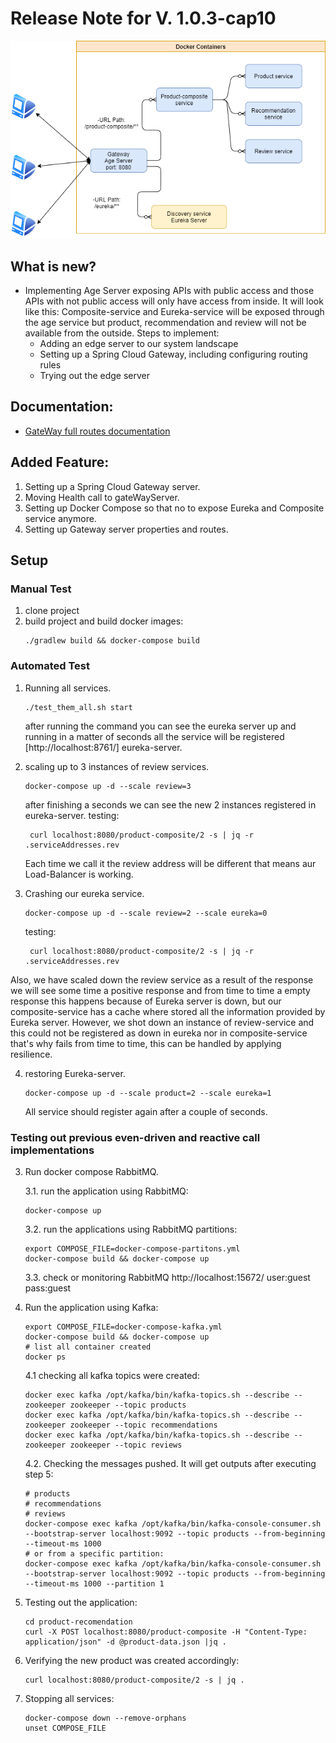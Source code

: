# Release Note for V. 1.0.3-cap10
![Gateway-service](../assets/gateway-server-structure.png?raw=true "Gateway service")
## What is new? 
- Implementing Age Server exposing APIs with public access and those APIs with not public access
will only have access from inside. It will look like this:
  Composite-service and Eureka-service will be exposed through the age service but product, recommendation and review
  will not be available from the outside.
  Steps to implement:
  - Adding an edge server to our system landscape 
  - Setting up a Spring Cloud Gateway, including configuring routing rules
  - Trying out the edge server

 ## Documentation:
* [GateWay full routes documentation](https://cloud.spring.io/spring-cloud-gateway/reference/html/)

## Added Feature:
1. Setting up a Spring Cloud Gateway server.
2. Moving Health call to gateWayServer.
3. Setting up Docker Compose so that no to expose Eureka and Composite service anymore.
4. Setting up Gateway server properties and routes. 

## Setup
### Manual Test
1. clone project
2. build project and build docker images:
    ````shell
    ./gradlew build && docker-compose build
    ````
### Automated Test
1. Running all services.
   ````shell
   ./test_them_all.sh start
   ````
   after running the command you can see the eureka server up and running in a matter of seconds 
   all the service will be registered [http://localhost:8761/] eureka-server.
   
2. scaling up to 3 instances of review services.
   ````shell
   docker-compose up -d --scale review=3
   ````
   after finishing a seconds we can see the new 2 instances registered in eureka-server.
   testing:
   ````shell
    curl localhost:8080/product-composite/2 -s | jq -r .serviceAddresses.rev
   ````
   Each time we call it the review address will be different that means aur Load-Balancer is working.
   
3. Crashing our eureka service.
   ````shell
   docker-compose up -d --scale review=2 --scale eureka=0
   ````
   testing:
   ````shell
    curl localhost:8080/product-composite/2 -s | jq -r .serviceAddresses.rev
   ````
  Also, we have scaled down the review service as a result of the response we will see some time a 
  positive response and from time to time a empty response this happens because of Eureka server is
  down, but our composite-service has a cache where stored all the information provided by Eureka server.
  However, we shot down an instance of review-service and this could not be registered as down in eureka
  nor in composite-service that's why fails from time to time, this can be handled by applying resilience.

4. restoring Eureka-server.
   ````shell
   docker-compose up -d --scale product=2 --scale eureka=1
   ````
   All service should register again after a couple of seconds.

### Testing out previous even-driven and reactive call implementations     
3. Run docker compose RabbitMQ.
   
   3.1. run the application using RabbitMQ:
    ````shell
    docker-compose up
    ````
    3.2. run the applications using RabbitMQ partitions:
    ````shell
    export COMPOSE_FILE=docker-compose-partitons.yml
    docker-compose build && docker-compose up
    ````
    3.3. check or monitoring RabbitMQ http://localhost:15672/  user:guest pass:guest
4. Run the application using Kafka:
    ````shell
    export COMPOSE_FILE=docker-compose-kafka.yml
    docker-compose build && docker-compose up
    # list all container created
    docker ps 
    ````
    4.1 checking all kafka topics were created:
    ````shell
    docker exec kafka /opt/kafka/bin/kafka-topics.sh --describe --zookeeper zookeeper --topic products
    docker exec kafka /opt/kafka/bin/kafka-topics.sh --describe --zookeeper zookeeper --topic recommendations
    docker exec kafka /opt/kafka/bin/kafka-topics.sh --describe --zookeeper zookeeper --topic reviews
    ````
   4.2. Checking the messages pushed. It will get outputs after executing step 5:
   ````shell
   # products
   # recommendations
   # reviews
   docker-compose exec kafka /opt/kafka/bin/kafka-console-consumer.sh --bootstrap-server localhost:9092 --topic products --from-beginning --timeout-ms 1000
   # or from a specific partition:
   docker-compose exec kafka /opt/kafka/bin/kafka-console-consumer.sh --bootstrap-server localhost:9092 --topic products --from-beginning --timeout-ms 1000 --partition 1
    ````
5. Testing out the application:
    ````shell
    cd product-recomendation
    curl -X POST localhost:8080/product-composite -H "Content-Type: application/json" -d @product-data.json |jq .
    ````
6. Verifying the new product was created accordingly:
    ````shell
    curl localhost:8080/product-composite/2 -s | jq .
    ````
7. Stopping all services:
   ````shell
   docker-compose down --remove-orphans
   unset COMPOSE_FILE
   ````

